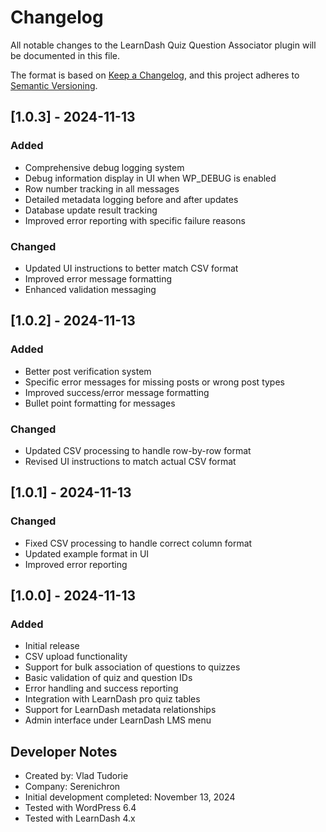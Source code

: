 # Changelog
All notable changes to the LearnDash Quiz Question Associator plugin will be documented in this file.

The format is based on [Keep a Changelog](https://keepachangelog.com/en/1.0.0/),
and this project adheres to [Semantic Versioning](https://semver.org/spec/v2.0.0.html).

## [1.0.3] - 2024-11-13
### Added
- Comprehensive debug logging system
- Debug information display in UI when WP_DEBUG is enabled
- Row number tracking in all messages
- Detailed metadata logging before and after updates
- Database update result tracking
- Improved error reporting with specific failure reasons

### Changed
- Updated UI instructions to better match CSV format
- Improved error message formatting
- Enhanced validation messaging

## [1.0.2] - 2024-11-13
### Added
- Better post verification system
- Specific error messages for missing posts or wrong post types
- Improved success/error message formatting
- Bullet point formatting for messages

### Changed
- Updated CSV processing to handle row-by-row format
- Revised UI instructions to match actual CSV format

## [1.0.1] - 2024-11-13
### Changed
- Fixed CSV processing to handle correct column format
- Updated example format in UI
- Improved error reporting

## [1.0.0] - 2024-11-13
### Added
- Initial release
- CSV upload functionality
- Support for bulk association of questions to quizzes
- Basic validation of quiz and question IDs
- Error handling and success reporting
- Integration with LearnDash pro quiz tables
- Support for LearnDash metadata relationships
- Admin interface under LearnDash LMS menu

## Developer Notes
- Created by: Vlad Tudorie
- Company: Serenichron
- Initial development completed: November 13, 2024
- Tested with WordPress 6.4
- Tested with LearnDash 4.x